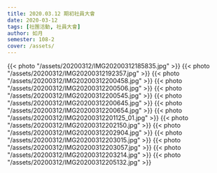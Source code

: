 ```yaml
---
title: 2020.03.12 期初社員大會
date: 2020-03-12
tags: [社團活動, 社員大會]
author: 如月
semester: 108-2
cover: /assets/
---
```


{{< photo "/assets/20200312/IMG20200312185835.jpg" >}}
{{< photo "/assets/20200312/IMG20200312192357.jpg" >}}
{{< photo "/assets/20200312/IMG20200312200458.jpg" >}}
{{< photo "/assets/20200312/IMG20200312200506.jpg" >}}
{{< photo "/assets/20200312/IMG20200312200545.jpg" >}}
{{< photo "/assets/20200312/IMG20200312200645.jpg" >}}
{{< photo "/assets/20200312/IMG20200312200654.jpg" >}}
{{< photo "/assets/20200312/IMG20200312201125_01.jpg" >}}
{{< photo "/assets/20200312/IMG20200312202150.jpg" >}}
{{< photo "/assets/20200312/IMG20200312202904.jpg" >}}
{{< photo "/assets/20200312/IMG20200312203015.jpg" >}}
{{< photo "/assets/20200312/IMG20200312203057.jpg" >}}
{{< photo "/assets/20200312/IMG20200312203214.jpg" >}}
{{< photo "/assets/20200312/IMG20200312205132.jpg" >}}
